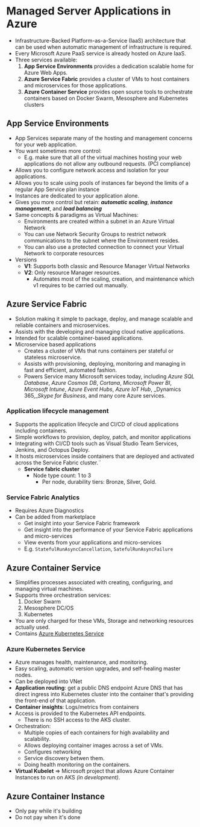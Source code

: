 # Managed Server Applications in Azure

- Infrastructure-Backed Platform-as-a-Service (IaaS) architecture that can be used when automatic management of infrastructure is required.
- Every Microsoft Azure PaaS service is already hosted on Azure IaaS.
- Three services available:
  1. **App Service Environments** provides a dedication scalable home for Azure Web Apps.
  2. **Azure Service Fabric** provides a cluster of VMs to host containers and microservices for those applications.
  3. **Azure Container Service** provides open source tools to orchestrate containers based on Docker Swarm, Mesosphere and Kubernetes clusters

## App Service Environments

- App Services separate many of the hosting and management concerns for your web application.
- You want sometimes more control:
  - E.g. make sure that all of the virtual machines hosting your web applications do not allow any outbound requests. (PCI compliance)
- Allows you to configure network access and isolation for your applications.
- Allows you to scale using pools of instances far beyond the limits of a regular App Service plan instance
- Instances are dedicated to your application alone.
- Gives you more control but retain: ***automatic scaling***, ***instance management***, and ***load balancing***
- Same concepts & paradigms as Virtual Machines:
  - Environments are created within a subnet in an Azure Virtual Network
  - You can use Network Security Groups to restrict network communications to the subnet where the Environment resides.
  - You can also use a protected connection to connect your Virtual Network to corporate resources
- Versions
  - **V1**: Supports both classic and Resource Manager Virtual Networks
  - **V2**: Only resource Manager resources.
    - Automates most of the scaling, creation, and maintenance which v1 requires to be carried out manually.

## Azure Service Fabric

- Solution making it simple to package, deploy, and manage scalable and reliable containers and microservices.
- Assists with the developing and managing cloud native applications.
- Intended for scalable container-based applications.
- Microservice based applications
  - Creates a cluster of VMs that runs containers per stateful or stateless microservice.
  - Assists with provisioning, deploying, monitoring and managing in fast and efficient, automated fashion.
  - Powers Service many Microsoft services today, including _Azure SQL Database_, _Azure Cosmos DB_, _Cortana_, _Microsoft Power BI_, _Microsoft Intune_, _Azure Event Hubs_, _Azure IoT Hub_, _Dynamics 365,__Skype for Business_, and many core Azure services.

### Application lifecycle management

- Supports the application lifecycle and CI/CD of cloud applications including containers.
- Simple workflows to provision, deploy, patch, and monitor applications
- Integrating with CI/CD tools such as Visual Studio Team Services, Jenkins, and Octopus Deploy.
- It hosts microservices inside containers that are deployed and activated across the Service Fabric cluster.¨
  - **Service fabric cluster**
    - Node type count: 1 to 3
      - Per node, durability tiers: Bronze, Silver, Gold.

### Service Fabric Analytics

- Requires Azure Diagnostics
- Can be added from marketplace
  - Get insight into your Service Fabric framework
  - Get insight into the performance of your Service Fabric applications and micro-services
  - View events from your applications and micro-services
  - E.g. `StatefulRunAsyncCancellation`, `SatefulRunAsyncFailure`

## Azure Container Service

- Simplifies processes associated with creating, configuring, and managing virtual machines.
- Supports three orchestration services:
  1. Docker Swarm
  2. Mesosphere DC/OS
  3. Kubernetes
- You are only charged for these VMs, Storage and networking resources actually used.
- Contains [Azure Kubernetes Service](#azure-kubernetes-service)

### Azure Kubernetes Service

- Azure manages health, maintenance, and monitoring.
- Easy scaling, automatic version upgrades, and self-healing master nodes.
- Can be deployed into VNet
- **Application routing**: get a public DNS endpoint Azure DNS that has direct ingress into Kubernetes cluster into the container that's providing the front-end of that application.
- **Container insights**: Logs/metrics from containers
- Access is provided to the Kubernetes API endpoints.
  - There is no SSH access to the AKS cluster.
- Orchestration:
  - Multiple copies of each containers for high availability and scalability.
  - Allows deploying container images across a set of VMs.
  - Configures networking
  - Service discovery betwen them.
  - Doing health monitoring on the containers.
- **Virtual Kubelet** => Microsoft project that allows Azure Container Instances to run on AKS *(in development)*.

## Azure Container Instance

- Only pay while it's building
- Do not pay when it's done
